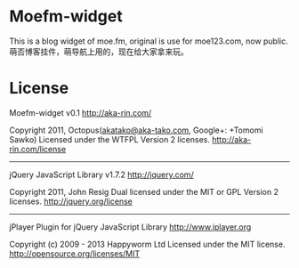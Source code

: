 Moefm-widget
============

This is a blog widget of moe.fm, original is use for moe123.com, now public.
萌否博客挂件，萌导航上用的，现在给大家拿来玩。

License
============

Moefm-widget v0.1
http://aka-rin.com/

Copyright 2011, Octopus(akatako@aka-tako.com, Google+: +Tomomi Sawko)
Licensed under the WTFPL Version 2 licenses.
http://aka-rin.com/license

********************************************

jQuery JavaScript Library v1.7.2
http://jquery.com/

Copyright 2011, John Resig
Dual licensed under the MIT or GPL Version 2 licenses.
http://jquery.org/license

********************************************

jPlayer Plugin for jQuery JavaScript Library
http://www.jplayer.org

Copyright (c) 2009 - 2013 Happyworm Ltd
Licensed under the MIT license.
http://opensource.org/licenses/MIT